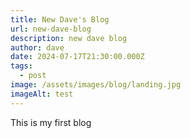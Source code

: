 ```yaml
---
title: New Dave's Blog
url: new-dave-blog
description: new dave blog
author: dave
date: 2024-07-17T21:30:00.000Z
tags:
  - post
image: /assets/images/blog/landing.jpg
imageAlt: test
---
```

This is my first blog
